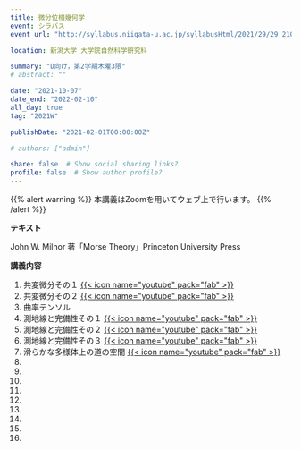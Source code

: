 ```yaml
---
title: 微分位相幾何学
event: シラバス
event_url: "http://syllabus.niigata-u.ac.jp/syllabusHtml/2021/29/29_210F7191_ja_JP.html"

location: 新潟大学 大学院自然科学研究科

summary: "D向け，第2学期木曜3限"
# abstract: ""

date: "2021-10-07"
date_end: "2022-02-10"
all_day: true
tag: "2021W"

publishDate: "2021-02-01T00:00:00Z"

# authors: ["admin"]

share: false  # Show social sharing links?
profile: false  # Show author profile?
---
```

{{% alert warning %}}
本講義はZoomを用いてウェブ上で行います。
{{% /alert %}}

**テキスト**

John W. Milnor 著「Morse Theory」Princeton University Press

**講義内容**

1. 共変微分その１
	[{{< icon name="youtube" pack="fab" >}}](https://youtu.be/5krA11gc0_I)
2. 共変微分その２
	[{{< icon name="youtube" pack="fab" >}}](https://youtu.be/n6wgT5FBZ0o)
3. 曲率テンソル
4. 測地線と完備性その１
	[{{< icon name="youtube" pack="fab" >}}](https://youtu.be/iJXV4HJe19g)
5. 測地線と完備性その２
	[{{< icon name="youtube" pack="fab" >}}](https://youtu.be/GNqftCb7ch0)
6. 測地線と完備性その３
	[{{< icon name="youtube" pack="fab" >}}](https://youtu.be/YWOsb-tdtlk)
7. 滑らかな多様体上の道の空間
	[{{< icon name="youtube" pack="fab" >}}](https://youtu.be/hBs-hZUbYFY)
8.
9.
10.
11.
12.
13.
14.
15.
16.
